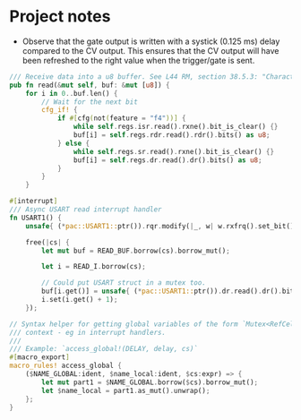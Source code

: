 # Project notes

* Observe that the gate output is written with a systick (0.125 ms) delay
  compared to the CV output. This ensures that the CV output will have been refreshed to the right value when the trigger/gate is sent.


```rust
/// Receive data into a u8 buffer. See L44 RM, section 38.5.3: "Character reception procedure"
pub fn read(&mut self, buf: &mut [u8]) {
    for i in 0..buf.len() {
        // Wait for the next bit
        cfg_if! {
            if #[cfg(not(feature = "f4"))] {
                while self.regs.isr.read().rxne().bit_is_clear() {}
                buf[i] = self.regs.rdr.read().rdr().bits() as u8;
            } else {
                while self.regs.sr.read().rxne().bit_is_clear() {}
                buf[i] = self.regs.dr.read().dr().bits() as u8;
            }
        }
    }
```

```rust
#[interrupt]
/// Async USART read interrupt handler
fn USART1() {
    unsafe{ (*pac::USART1::ptr()).rqr.modify(|_, w| w.rxfrq().set_bit() }

    free(|cs| {
        let mut buf = READ_BUF.borrow(cs).borrow_mut();

        let i = READ_I.borrow(cs);

        // Could put USART struct in a mutex too.
        buf[i.get()] = unsafe{ (*pac::USART1::ptr()).dr.read().dr().bits() as u8; }
        i.set(i.get() + 1);
    });
```

```rust
// Syntax helper for getting global variables of the form `Mutex<RefCell<Option>>>` from an interrupt-free
/// context - eg in interrupt handlers.
///
/// Example: `access_global!(DELAY, delay, cs)`
#[macro_export]
macro_rules! access_global {
    ($NAME_GLOBAL:ident, $name_local:ident, $cs:expr) => {
        let mut part1 = $NAME_GLOBAL.borrow($cs).borrow_mut();
        let $name_local = part1.as_mut().unwrap();
    };
}
```
